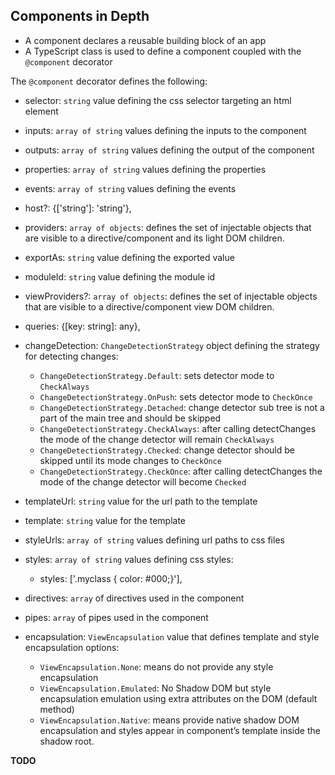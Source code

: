## Components in Depth

- A component declares a reusable building block of an app
- A TypeScript class is used to define a component coupled with the `@component` decorator

The `@component` decorator defines the following:

  - selector: `string` value defining the css selector targeting an html element
  - inputs: `array of string` values defining the inputs to the component
  - outputs: `array of string` values defining the output of the component
  - properties: `array of string` values defining the properties
  - events: `array of string` values defining the events
  - host?: {['string']: 'string'},
  - providers: `array of objects`: defines the set of injectable objects that are visible to a directive/component and its light DOM children.
  - exportAs: `string` value defining the exported value
  - moduleId: `string` value defining the module id
  - viewProviders?: `array of objects`: defines the set of injectable objects that are visible to a directive/component view DOM children.
  - queries: {[key: string]: any},
  - changeDetection: `ChangeDetectionStrategy` object defining the strategy for detecting changes:

    - `ChangeDetectionStrategy.Default`: sets detector mode to `CheckAlways`
    - `ChangeDetectionStrategy.OnPush`: sets detector mode to `CheckOnce`
    - `ChangeDetectionStrategy.Detached`: change detector sub tree is not a part of the main tree and should be skipped
    - `ChangeDetectionStrategy.CheckAlways`: after calling detectChanges the mode of the change detector will remain `CheckAlways`
    - `ChangeDetectionStrategy.Checked`: change detector should be skipped until its mode changes to `CheckOnce`
    - `ChangeDetectionStrategy.CheckOnce`: after calling detectChanges the mode of the change detector will become `Checked`

  - templateUrl: `string` value for the url path to the template
  - template: `string` value for the template
  - styleUrls: `array of string` values defining url paths to css files
  - styles: `array of string` values defining css styles:

    - styles: ['.myclass { color: #000;}'],

  - directives: `array` of directives used in the component
  - pipes: `array` of pipes used in the component
  - encapsulation: `ViewEncapsulation` value that defines template and style encapsulation options:
    - `ViewEncapsulation.None`: means do not provide any style encapsulation
    - `ViewEncapsulation.Emulated`: No Shadow DOM but style encapsulation emulation using extra attributes on the DOM (default method)
    - `ViewEncapsulation.Native`: means provide native shadow DOM encapsulation and styles appear in component’s template inside the shadow root.

**TODO**

